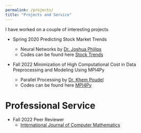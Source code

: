 ```yaml
---
permalink: /projects/
title: "Projects and Service"
---
```


I have worked on a couple of interesting projects


* Spring 2020 Predicting Stock Market Trends
  * Neural Networks by [Dr. Joshua Philips](https://www.cs.mtsu.edu/~jphillips/)
  * Codes can be found here [Stock Trends](https://github.com/ttorku/S20-team5-project)


* Fall 2022 Minimization of High Computational Cost in Data Preprocessing and Modeling Using MPI4Py
  * Parallel Processing by [Dr. Khem Poudel](https://poudelkhem.github.io/)
  * Codes can be found here [MPI4Py](https://github.com/ttorku/CSCI_6330_project)

Professional Service
====

* Fall 2022 Peer Reviewer
  * [International Journal of Computer Mathematics](https://mc.manuscriptcentral.com/gcom)



